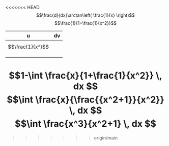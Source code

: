 <<<<<<< HEAD
$$\frac{d}{dx}\arctan\left( \frac{1}{x} \right)$$
$$\frac{1}{1+\frac{1}{x^2}}$$

| u                | dv  |
| ---------------- | --- |
| $$\frac{1}{x^}$$ |     |
|                  |     |
|                  |     |
$$1-\int \frac{x}{1+\frac{1}{x^2}} \, dx $$
$$\int \frac{x}{\frac{{x^2+1}}{x^2}} \, dx $$
$$\int \frac{x^3}{x^2+1} \, dx $$
=======
>>>>>>> origin/main
